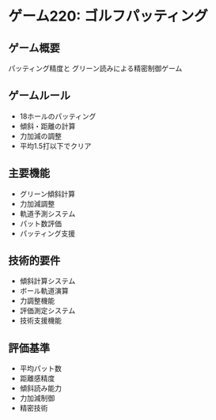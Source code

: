 # ゲーム220: ゴルフパッティング

## ゲーム概要
パッティング精度と グリーン読みによる精密制御ゲーム

## ゲームルール
- 18ホールのパッティング
- 傾斜・距離の計算
- 力加減の調整
- 平均1.5打以下でクリア

## 主要機能
- グリーン傾斜計算
- 力加減調整
- 軌道予測システム
- パット数評価
- パッティング支援

## 技術的要件
- 傾斜計算システム
- ボール軌道演算
- 力調整機能
- 評価測定システム
- 技術支援機能

## 評価基準
- 平均パット数
- 距離感精度
- 傾斜読み能力
- 力加減制御
- 精密技術